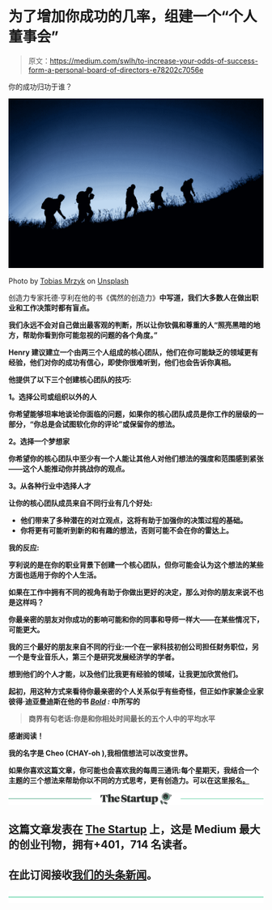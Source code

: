# 为了增加你成功的几率，组建一个“个人董事会”

> 原文：<https://medium.com/swlh/to-increase-your-odds-of-success-form-a-personal-board-of-directors-e78202c7056e>

你的成功归功于谁？

![](img/7e7b9808ad610c2b88c87d05696e80eb.png)

Photo by [Tobias Mrzyk](https://unsplash.com/photos/iuqmGmst5Po?utm_source=unsplash&utm_medium=referral&utm_content=creditCopyText) on [Unsplash](https://unsplash.com/?utm_source=unsplash&utm_medium=referral&utm_content=creditCopyText)

创造力专家托德·亨利在他的书《偶然的创造力》[](https://www.accidentalcreative.com/)**中写道，我们大多数人在做出职业和工作决策时都有盲点。**

**我们永远不会对自己做出最客观的判断，所以让你钦佩和尊重的人“照亮黑暗的地方，帮助你看到你可能忽视的问题的各个角度。”**

**Henry 建议建立一个由两三个人组成的核心团队，他们在你可能缺乏的领域更有经验，他们对你的成功有信心，即使你很难听到，他们也会告诉你真相。**

**他提供了以下三个创建核心团队的技巧:**

****1。选择公司或组织以外的人****

**你希望能够坦率地谈论你面临的问题，如果你的核心团队成员是你工作的层级的一部分，“你总是会试图软化你的评论”或保留你的想法。**

****2。选择一个梦想家****

**你希望你的核心团队中至少有一个人能让其他人对他们想法的强度和范围感到紧张——这个人能推动你并挑战你的观点。**

****3。从各种行业中选择人才****

**让你的核心团队成员来自不同行业有几个好处:**

*   **他们带来了多种潜在的对立观点，这将有助于加强你的决策过程的基础。**
*   **你将更有可能听到新的和有趣的想法，否则可能不会在你的雷达上。**

****我的反应**:**

**亨利说的是在你的职业背景下创建一个核心团队，但你可能会认为这个想法的某些方面也适用于你的个人生活。**

**如果在工作中拥有不同的视角有助于你做出更好的决定，那么对你的朋友来说不也是这样吗？**

**你最亲密的朋友对你成功的影响可能和你的同事和导师一样大——在某些情况下，可能更大。**

**我的三个最好的朋友来自不同的行业:一个在一家科技初创公司担任财务职位，另一个是专业音乐人，第三个是研究发展经济学的学者。**

**想到他们的个人才能，以及他们比我更有经验的领域，让我更加欣赏他们。**

**起初，用这种方式来看待你最亲密的个人关系似乎有些奇怪，但正如作家兼企业家彼得·迪亚曼迪斯在他的书 [*Bold*](https://www.diamandis.com/bold) *:* 中所写的**

> **商界有句老话:你是和你相处时间最长的五个人中的平均水平**

****感谢阅读！****

**我的名字是 Cheo (CHAY-oh ),我相信想法可以改变世界。**

**如果你喜欢这篇文章，你可能也会喜欢我的每周三通讯:每个星期天，我结合一个主题的三个想法来帮助你以不同的方式思考，更有创造力。可以在这里报名[。](http://newsletter.idea-journal.com/)**

**[![](img/308a8d84fb9b2fab43d66c117fcc4bb4.png)](https://medium.com/swlh)**

## **这篇文章发表在 [The Startup](https://medium.com/swlh) 上，这是 Medium 最大的创业刊物，拥有+401，714 名读者。**

## **在此订阅接收[我们的头条新闻](http://growthsupply.com/the-startup-newsletter/)。**

**[![](img/b0164736ea17a63403e660de5dedf91a.png)](https://medium.com/swlh)**